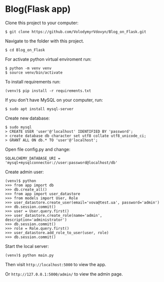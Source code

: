 # Blog(Flask app)

Clone this project to your computer:

    $ git clone https://github.com/VolodymyrVdovyn/Blog_on_Flask.git

Navigate to the folder with this project.

	$ cd Blog_on_Flask

For activate python virtual enviroment run:

    $ python -m venv venv
    $ source venv/bin/activate

To install requirements run:

    (venv)$ pip install -r requirements.txt

If you don't have MySQL on your computer, run:

    $ sudo apt install mysql-server

Create new database:

    $ sudo mysql
    > CREATE USER 'user'@'localhost' IDENTIFIED BY 'password';
	> create database db character set utf8 collate utf8_unicode_ci;
	> GRANT ALL ON db.* TO 'user'@'localhost';

Open file config.py and change:

	SQLALCHEMY_DATABASE_URI = 'mysql+mysqlconnector://user:password@localhost/db'

Create admin user:

	(venv)$ python
	>>> from app import db
	>>> db.create_all()
	>>> from app import user_datastore
	>>> from models import User, Role
	>>> user_datastore.create_user(email='vova@test.ua', password='admin')
	>>> db.session.commit()
	>>> user = User.query.first()
	>>> user_datastore.create_role(name='admin', description='administrator')
	>>> db.session.commit()
	>>> role = Role.query.first()
	>>> user_datastore.add_role_to_user(user, role)
	>>> db.session.commit()

Start the local server:


    (venv)$ python main.py

Then visit `http://localhost:5000` to view the app.

Or `http://127.0.0.1:5000/admin/` to view the admin page.
